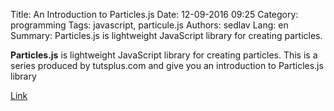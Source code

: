 Title: An Introduction to Particles.js
Date: 12-09-2016 09:25
Category: programming
Tags: javascript, particule.js
Authors: sedlav
Lang: en
Summary: Particles.js is  lightweight JavaScript library for creating particles.

**Particles.js** is lightweight JavaScript library for creating particles. This is a series produced by tutsplus.com and give you an introduction to Particles.js library

[Link](https://code.tutsplus.com/series/an-introduction-to-particlesjs--cms-1017)
